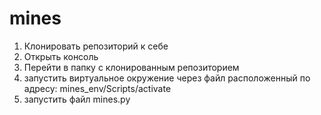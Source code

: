 # mines
1. Клонировать репозиторий к себе
2. Открыть консоль
3. Перейти в папку с клонированным репозиторием
4. запустить виртуальное окружение через файл расположенный по адресу: mines_env/Scripts/activate
5. запустить файл mines.py
